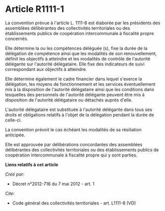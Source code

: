 # Article R1111-1

La convention prévue à l'article L. 1111-8 est élaborée par les présidents des assemblées délibérantes des collectivités
territoriales ou des établissements publics de coopération intercommunale à fiscalité propre concernés. 

Elle détermine la ou les compétences déléguée (s), fixe la durée de la délégation de compétence ainsi que les modalités de
son renouvellement, définit les objectifs à atteindre et les modalités de contrôle de l'autorité délégante sur l'autorité
délégataire. Elle fixe des indicateurs de suivi correspondant aux objectifs à atteindre. 

Elle détermine également le cadre financier dans lequel s'exerce la délégation, les moyens de fonctionnement et les services
éventuellement mis à la disposition de l'autorité délégataire ainsi que les conditions dans lesquelles des personnels de
l'autorité délégante peuvent être mis à disposition de l'autorité délégataire ou détachés auprès d'elle. 

L'autorité délégataire est substituée à l'autorité délégante dans tous ses droits et obligations relatifs à l'objet de la
délégation pendant la durée de celle-ci. 

La convention prévoit le cas échéant les modalités de sa résiliation anticipée. 

Elle est approuvée par délibérations concordantes des assemblées délibérantes des collectivités territoriales ou des
établissements publics de coopération intercommunale à fiscalité propre qui y sont parties.

**Liens relatifs à cet article**

_Créé par_:

  - Décret n°2012-716 du 7 mai 2012 - art. 1

_Cite_:

  - Code général des collectivités territoriales - art. L1111-8 (VD)
